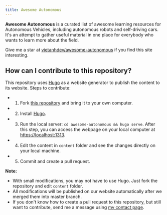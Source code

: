 ```yaml
---
title: Awesome Autonomous
---
```


**Awesome Autonomous** is a curated list of awesome learning resources for Autonomous Vehicles, including autonomous robots and self-driving cars. It's an attempt to gather useful material in one place for everybody who wants to learn more about the field.

Give me a star at [vietanhdev/awesome-autonomous](https://github.com/vietanhdev/awesome-autonomous) if you find this site interesting.

## How can I contribute to this repository?

This repository uses [Hugo](https://gohugo.io/) as a website generator to publish the content to its website. Steps to contribute:

- 1. Fork [this repository](https://github.com/vietanhdev/awesome-autonomous) and bring it to your own computer.
- 2. Install [Hugo](https://gohugo.io/).
- 3. Run the local server: `cd awesome-autonomous && hugo serve`. After this step, you can access the webpage on your local computer at [https://localhost:1313](https://localhost:1313).
- 4. Edit the content in `content` folder and see the changes directly on your local machine.
- 5. Commit and create a pull request.

**Note:**

- With small modifications, you may not have to use Hugo. Just fork the repository and edit `content` folder.
- All modifications will be published on our website automatically after we merged them into master branch.
- If you don't know how to create a pull request to this repository, but still want to contribute, send me a message using [my contact page](https://aicurious.io/contact/).
